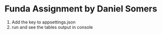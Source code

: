 # Funda Assignment by Daniel Somers
1. Add the key to appsettings.json
2. run and see the tables output in console

